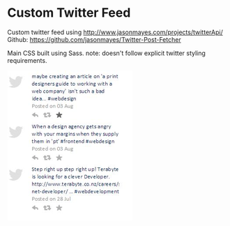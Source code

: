 # Custom Twitter Feed
Custom twitter feed using http://www.jasonmayes.com/projects/twitterApi/
Github: https://github.com/jasonmayes/Twitter-Post-Fetcher

Main CSS built using Sass.
note: doesn't follow explicit twitter styling requirements.

![ScreenShot](https://raw.githubusercontent.com/lindsayjopson/twitter_feed/master/twitter_capture.JPG)
